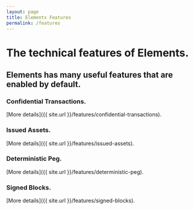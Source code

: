 ```yaml
---
layout: page
title: Elements Features
permalink: /features
---
```


# The technical features of Elements.

## Elements has many useful features that are enabled by default.

### Confidential Transactions.

[More details]({{ site.url }}/features/confidential-transactions).

### Issued Assets.

[More details]({{ site.url }}/features/issued-assets).

### Deterministic Peg.

[More details]({{ site.url }}/features/deterministic-peg).

### Signed Blocks.

[More details]({{ site.url }}/features/signed-blocks).


